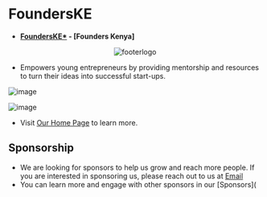 # FoundersKE
- **[FoundersKE*](https://founderske.vercel.app) - [Founders Kenya]**
<div align="center"; >

![footerlogo](https://user-images.githubusercontent.com/77758884/218035615-d07c3384-1123-4eb3-bb68-1e2a81431c0f.png)

</div>

- Empowers young entrepreneurs by providing mentorship and resources to turn their ideas into successful start-ups.
  
![image](https://github.com/FoundersKE/.github/assets/77758884/2341aef0-b997-4c3d-ba59-fdd8b5322cc2)

![image](https://github.com/FoundersKE/.github/assets/77758884/82031a67-d3df-414b-98a6-7a1640655b38)



- Visit [Our Home Page](https://founderske.vercel.app/) to learn more.
## Sponsorship
- We are looking for sponsors to help us grow and reach more people.
 If you are interested in sponsoring us, please reach out to us at [Email](mailto:getintouchdesk@gmail.com)
 - You can learn more and engage with other sponsors in our [Sponsors](
